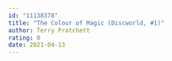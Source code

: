 ```yaml
---
id: "11138378"
title: "The Colour of Magic (Discworld, #1)"
author: Terry Pratchett
rating: 0
date: 2021-04-13
---
```


	